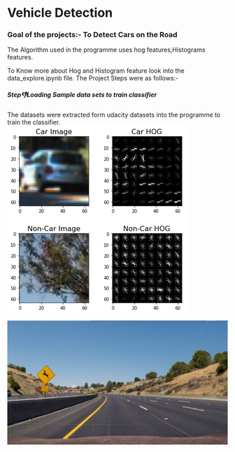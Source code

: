 # Vehicle Detection
### Goal of the projects:- To Detect Cars on the Road
The Algorithm used in the programme uses hog features,Histograms features.

To Know more about Hog and Histogram feature look into the data_explore.ipynb file.
The Project Steps were as follows:-

##### Step:-1:Loading Sample data sets to train classifier
The datasets were extracted form udacity datasets into the programme to train the classifier.
![](show/1.png)	

![](test_images/test2.jpg)	